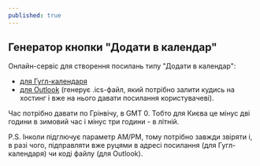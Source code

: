 ```yaml
---
published: true
---
```




## Генератор кнопки "Додати в календар"
Онлайн-сервіс для створення посилань типу "Додати в календар":
* [для Гугл-календаря](https://jennamolby.com/tools/google-calendar-link-generator/)
* [для Outlook](https://jennamolby.com/tools/ics-link-generator/) (генерує .ics-файл, який потрібно залити кудись на хостинг і вже на нього давати посилання користувачеві).

Час потрібно давати по Грінвічу, в GMT 0. Тобто для Києва це мінус дві години в зимовий час і мінус три години - в літній. 

P.S. Інколи підглючує параметр AM/PM, тому потрібно завжди звіряти і, в разі чого, підправляти вже руцями в адресі посилання (для Гугл-календаря) чи коді файлу (для Outlook).
